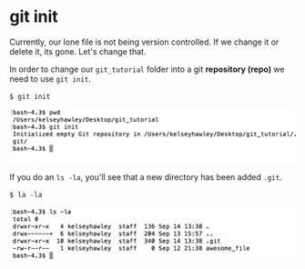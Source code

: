 # git init

Currently, our lone file is not being version controlled.  If we change it or delete it, its gone.  Let's change that.

In order to change our `git_tutorial` folder into a git **repository (repo)** we need to use `git init`.

```
$ git init
```

![git init](./images/git-init-cmd.png)

If you do an `ls -la`, you'll see that a new directory has been added `.git`.

```
$ la -la
```

![ls after git init](./images/git-init-result.png)
